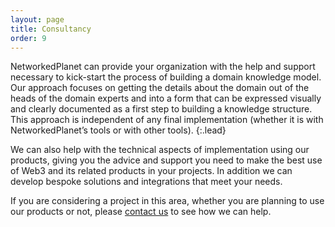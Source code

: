 ```yaml
---
layout: page
title: Consultancy
order: 9
---
```


NetworkedPlanet can provide your organization with the help and support necessary to kick-start the process of building a domain knowledge model. Our approach focuses on getting the details about the domain out of the heads of the domain experts and into a form that can be expressed visually and clearly documented as a first step to building a knowledge structure. This approach is independent of any final implementation (whether it is with NetworkedPlanet’s tools or with other tools).
{:.lead}

We can also help with the technical aspects of implementation using our products, giving you the advice and support you need to make the best use of Web3 and its related products in your projects. In addition we can develop bespoke solutions and integrations that meet your needs.

If you are considering a project in this area, whether you are planning to use our products or not, please [contact us](/contact/) to see how we can help.